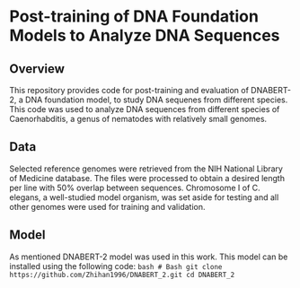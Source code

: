 # Post-training of DNA Foundation Models to Analyze DNA Sequences

## Overview

This repository provides code for post-training and evaluation of DNABERT-2, a DNA foundation model, to study DNA sequenes from different species. This code was used to analyze DNA sequences from different species of Caenorhabditis, a genus of nematodes with relatively small genomes.

## Data

Selected reference genomes were retrieved from the NIH National Library of Medicine database. The files were processed to obtain a desired length per line with 50% overlap between sequences. Chromosome I of C. elegans, a well-studied model organism, was set aside for testing and all other genomes were used for training and validation.

## Model

As mentioned DNABERT-2 model was used in this work. This model can be installed using the following code:
```bash # Bash git clone https://github.com/Zhihan1996/DNABERT_2.git cd DNABERT_2 ```
